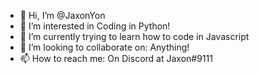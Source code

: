 - 👋 Hi, I’m @JaxonYon
- 👀 I’m interested in Coding in Python!
- 🌱 I’m currently trying to learn how to code in Javascript
- 💞️ I’m looking to collaborate on: Anything!
- 📫 How to reach me: On Discord at Jaxon#9111 

<!---
JaxonYon/JaxonYon is a ✨ special ✨ repository because its `README.md` (this file) appears on your GitHub profile.
You can click the Preview link to take a look at your changes.
--->
